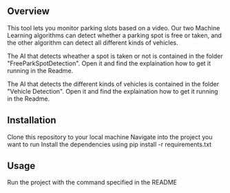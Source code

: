 ## Overview
This tool lets you monitor parking slots based on a video. Our two Machine Learning algorithms can detect whether a parking spot is free or taken, and the other algorithm can detect all different kinds of vehicles.

The AI that detects wheather a spot is taken or not is contained in the folder "FreeParkSpotDetection". Open it and find the explaination how to get it running in the Readme.

The AI that detects the different kinds of vehicles is contained in the folder "Vehicle Detection". Open it and find the explaination how to get it running in the Readme.

## Installation
Clone this repository to your local machine
Navigate into the project you want to run 
Install the dependencies using pip install -r requirements.txt

## Usage
Run the project with the command specified in the README



